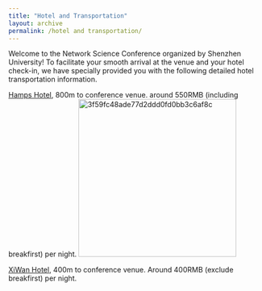 ```yaml
---
title: "Hotel and Transportation"
layout: archive
permalink: /hotel and transportation/
---
```


Welcome to the Network Science Conference organized by Shenzhen University! To facilitate your smooth arrival at the venue and your hotel check-in, we have specially provided you with the following detailed hotel transportation information.

[Hamps Hotel](http://www.hamps.cn/), 800m to conference venue. around 550RMB (including breakfirst) per night.
<img width="313" alt="3f59fc48ade77d2ddd0fd0bb3c6af8c" src="https://github.com/user-attachments/assets/7e175844-9192-4307-8386-c5e392771422" />

[XiWan Hotel](https://hk.trip.com/hotels/shenzhen-hotel-detail-81065413/shenzhen-seaone-hotel/), 400m to conference venue. Around 400RMB (exclude breakfirst) per night.
